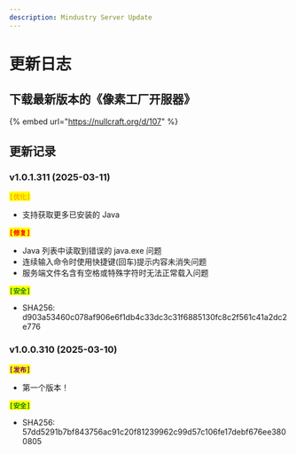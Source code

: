 ```yaml
---
description: Mindustry Server Update
---
```


# 更新日志

## 下载最新版本的《像素工厂开服器》

{% embed url="https://nullcraft.org/d/107" %}

## 更新记录

### v1.0.1.311 (2025-03-11)

<mark style="color:orange;">**`[优化]`**</mark>

* 支持获取更多已安装的 Java

<mark style="color:red;">**`[修复]`**</mark>

* Java 列表中读取到错误的 java.exe 问题
* 连续输入命令时使用快捷键(回车)提示内容未消失问题
* 服务端文件名含有空格或特殊字符时无法正常载入问题

<mark style="color:green;">**`[安全]`**</mark>

* SHA256: d903a53460c078af906e6f1db4c33dc3c31f6885130fc8c2f561c41a2dc2e776

### v1.0.0.310 (2025-03-10)

<mark style="color:purple;">**`[发布]`**</mark>

* 第一个版本！

<mark style="color:green;">**`[安全]`**</mark>

* SHA256: 57dd5291b7bf843756ac91c20f81239962c99d57c106fe17debf676ee3800805
